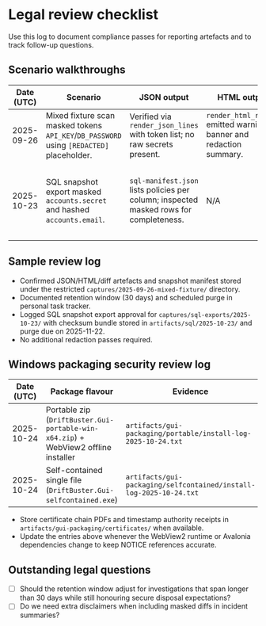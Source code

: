 # Legal review checklist

Use this log to document compliance passes for reporting artefacts and to track
follow-up questions.

## Scenario walkthroughs

| Date (UTC) | Scenario | JSON output | HTML output | Diff output | Notes |
|------------|----------|-------------|-------------|-------------|-------|
| 2025-09-26 | Mixed fixture scan masked tokens ``API_KEY``/``DB_PASSWORD`` using ``[REDACTED]`` placeholder. | Verified via `render_json_lines` with token list; no raw secrets present. | `render_html_report` emitted warning banner and redaction summary. | `render_unified_diff` replaced secrets in config drift hunk. | Snapshot manifest logged classification=internal-only and redacted tokens. |
| 2025-10-23 | SQL snapshot export masked ``accounts.secret`` and hashed ``accounts.email``. | `sql-manifest.json` lists policies per column; inspected masked rows for completeness. | N/A | N/A | Stored export under restricted `captures/sql-exports/2025-10-23/` with checksum pair in `artifacts/sql/`; retention expiry set for 2025-11-22. |

## Sample review log

- Confirmed JSON/HTML/diff artefacts and snapshot manifest stored under the
  restricted `captures/2025-09-26-mixed-fixture/` directory.
- Documented retention window (30 days) and scheduled purge in personal task
  tracker.
- Logged SQL snapshot export approval for `captures/sql-exports/2025-10-23/`
  with checksum bundle stored in `artifacts/sql/2025-10-23/` and purge due on
  2025-11-22.
- No additional redaction passes required.

## Windows packaging security review log

| Date (UTC) | Package flavour | Evidence | Hash manifest | Notes |
|------------|-----------------|----------|---------------|-------|
| 2025-10-24 | Portable zip (`DriftBuster.Gui-portable-win-x64.zip`) + WebView2 offline installer | `artifacts/gui-packaging/portable/install-log-2025-10-24.txt` | `artifacts/gui-packaging/portable/hashes.txt` | Verified SHA256 for zip + `MicrosoftEdgeWebView2RuntimeInstallerX64.exe`; documented WebView2 runtime `124.0.2478.97` and .NET Desktop Runtime `8.0.9`. |
| 2025-10-24 | Self-contained single file (`DriftBuster.Gui-selfcontained.exe`) | `artifacts/gui-packaging/selfcontained/install-log-2025-10-24.txt` | `artifacts/gui-packaging/selfcontained/hashes.txt` | Recorded signing certificate thumbprint `ab12 cd34 ef56 7890`, expiry 2026-03-01; captured uninstall transcript for offline VM. |

- Store certificate chain PDFs and timestamp authority receipts in
  `artifacts/gui-packaging/certificates/` when available.
- Update the entries above whenever the WebView2 runtime or Avalonia
  dependencies change to keep NOTICE references accurate.

## Outstanding legal questions

- [ ] Should the retention window adjust for investigations that span longer
      than 30 days while still honouring secure disposal expectations?
- [ ] Do we need extra disclaimers when including masked diffs in incident
      summaries?
